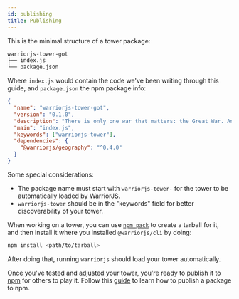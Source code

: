 ```yaml
---
id: publishing
title: Publishing
---
```


This is the minimal structure of a tower package:

```sh
warriorjs-tower-got
├── index.js
└── package.json
```

Where `index.js` would contain the code we've been writing through this guide,
and `package.json` the npm package info:

```json
{
  "name": "warriorjs-tower-got",
  "version": "0.1.0",
  "description": "There is only one war that matters: the Great War. And it is here.",
  "main": "index.js",
  "keywords": ["warriorjs-tower"],
  "dependencies": {
    "@warriorjs/geography": "^0.4.0"
  }
}
```

Some special considerations:

- The package name must start with `warriorjs-tower-` for the tower to be
  automatically loaded by WarriorJS.
- `warriorjs-tower` should be in the "keywords" field for better discoverability
  of your tower.

When working on a tower, you can use
[`npm pack`](https://docs.npmjs.com/cli/pack) to create a tarball for it, and
then install it where you installed `@warriorjs/cli` by doing:

```sh
npm install <path/to/tarball>
```

After doing that, running `warriorjs` should load your tower automatically.

Once you've tested and adjusted your tower, you're ready to publish it to
[npm](https://npmjs.com) for others to play it. Follow this
[guide](https://docs.npmjs.com/getting-started/publishing-npm-packages) to learn
how to publish a package to npm.
